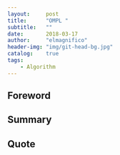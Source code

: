 ```yaml
---
layout:     post
title:      "OMPL "
subtitle:   ""
date:       2018-03-17
author:     "elmagnifico"
header-img: "img/git-head-bg.jpg"
catalog:    true
tags:
    - Algorithm
---
```


## Foreword



## Summary



## Quote

>
>
>
>
>
>
